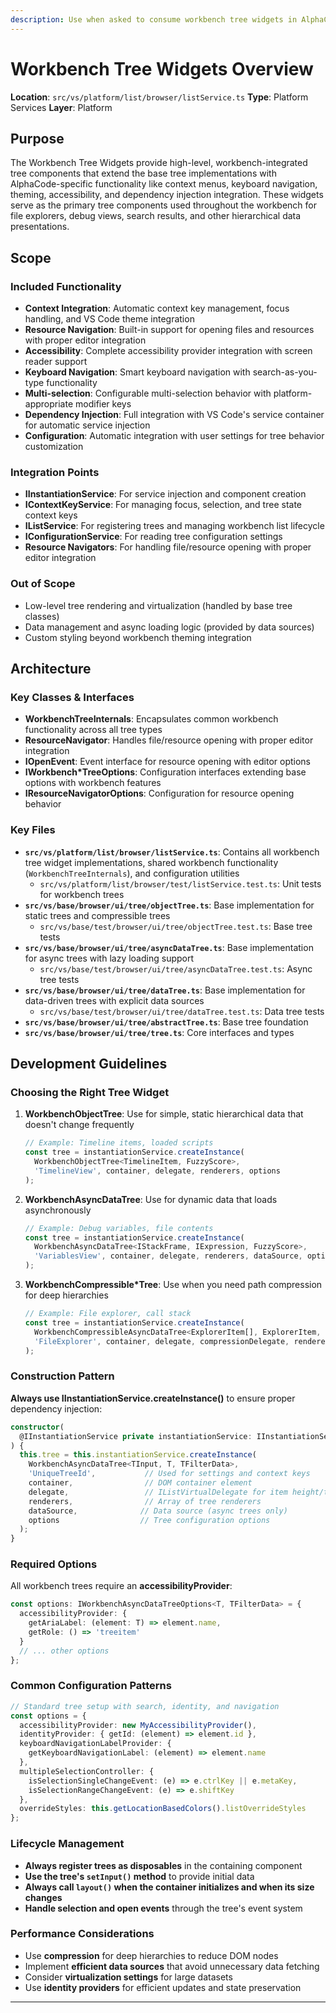 ```yaml
---
description: Use when asked to consume workbench tree widgets in AlphaCode.
---
```


# Workbench Tree Widgets Overview

**Location**: `src/vs/platform/list/browser/listService.ts`
**Type**: Platform Services
**Layer**: Platform

## Purpose

The Workbench Tree Widgets provide high-level, workbench-integrated tree components that extend the base tree implementations with AlphaCode-specific functionality like context menus, keyboard navigation, theming, accessibility, and dependency injection integration. These widgets serve as the primary tree components used throughout the workbench for file explorers, debug views, search results, and other hierarchical data presentations.

## Scope

### Included Functionality
- **Context Integration**: Automatic context key management, focus handling, and VS Code theme integration
- **Resource Navigation**: Built-in support for opening files and resources with proper editor integration
- **Accessibility**: Complete accessibility provider integration with screen reader support
- **Keyboard Navigation**: Smart keyboard navigation with search-as-you-type functionality
- **Multi-selection**: Configurable multi-selection behavior with platform-appropriate modifier keys
- **Dependency Injection**: Full integration with VS Code's service container for automatic service injection
- **Configuration**: Automatic integration with user settings for tree behavior customization

### Integration Points
- **IInstantiationService**: For service injection and component creation
- **IContextKeyService**: For managing focus, selection, and tree state context keys
- **IListService**: For registering trees and managing workbench list lifecycle
- **IConfigurationService**: For reading tree configuration settings
- **Resource Navigators**: For handling file/resource opening with proper editor integration

### Out of Scope
- Low-level tree rendering and virtualization (handled by base tree classes)
- Data management and async loading logic (provided by data sources)
- Custom styling beyond workbench theming integration

## Architecture

### Key Classes & Interfaces

- **WorkbenchTreeInternals**: Encapsulates common workbench functionality across all tree types
- **ResourceNavigator**: Handles file/resource opening with proper editor integration
- **IOpenEvent**: Event interface for resource opening with editor options
- **IWorkbench*TreeOptions**: Configuration interfaces extending base options with workbench features
- **IResourceNavigatorOptions**: Configuration for resource opening behavior

### Key Files

- **`src/vs/platform/list/browser/listService.ts`**: Contains all workbench tree widget implementations, shared workbench functionality (`WorkbenchTreeInternals`), and configuration utilities
	- `src/vs/platform/list/browser/test/listService.test.ts`: Unit tests for workbench trees
- **`src/vs/base/browser/ui/tree/objectTree.ts`**: Base implementation for static trees and compressible trees
	- `src/vs/base/test/browser/ui/tree/objectTree.test.ts`: Base tree tests
- **`src/vs/base/browser/ui/tree/asyncDataTree.ts`**: Base implementation for async trees with lazy loading support
	- `src/vs/base/test/browser/ui/tree/asyncDataTree.test.ts`: Async tree tests
- **`src/vs/base/browser/ui/tree/dataTree.ts`**: Base implementation for data-driven trees with explicit data sources
	- `src/vs/base/test/browser/ui/tree/dataTree.test.ts`: Data tree tests
- **`src/vs/base/browser/ui/tree/abstractTree.ts`**: Base tree foundation
- **`src/vs/base/browser/ui/tree/tree.ts`**: Core interfaces and types

## Development Guidelines

### Choosing the Right Tree Widget

1. **WorkbenchObjectTree**: Use for simple, static hierarchical data that doesn't change frequently
   ```typescript
   // Example: Timeline items, loaded scripts
   const tree = instantiationService.createInstance(
     WorkbenchObjectTree<TimelineItem, FuzzyScore>,
     'TimelineView', container, delegate, renderers, options
   );
   ```

2. **WorkbenchAsyncDataTree**: Use for dynamic data that loads asynchronously
   ```typescript
   // Example: Debug variables, file contents
   const tree = instantiationService.createInstance(
     WorkbenchAsyncDataTree<IStackFrame, IExpression, FuzzyScore>,
     'VariablesView', container, delegate, renderers, dataSource, options
   );
   ```

3. **WorkbenchCompressible*Tree**: Use when you need path compression for deep hierarchies
   ```typescript
   // Example: File explorer, call stack
   const tree = instantiationService.createInstance(
     WorkbenchCompressibleAsyncDataTree<ExplorerItem[], ExplorerItem, FuzzyScore>,
     'FileExplorer', container, delegate, compressionDelegate, renderers, dataSource, options
   );
   ```

### Construction Pattern

**Always use IInstantiationService.createInstance()** to ensure proper dependency injection:

```typescript
constructor(
  @IInstantiationService private instantiationService: IInstantiationService
) {
  this.tree = this.instantiationService.createInstance(
    WorkbenchAsyncDataTree<TInput, T, TFilterData>,
    'UniqueTreeId',           // Used for settings and context keys
    container,                // DOM container element
    delegate,                 // IListVirtualDelegate for item height/template
    renderers,                // Array of tree renderers
    dataSource,              // Data source (async trees only)
    options                  // Tree configuration options
  );
}
```

### Required Options

All workbench trees require an **accessibilityProvider**:
```typescript
const options: IWorkbenchAsyncDataTreeOptions<T, TFilterData> = {
  accessibilityProvider: {
    getAriaLabel: (element: T) => element.name,
    getRole: () => 'treeitem'
  }
  // ... other options
};
```

### Common Configuration Patterns

```typescript
// Standard tree setup with search, identity, and navigation
const options = {
  accessibilityProvider: new MyAccessibilityProvider(),
  identityProvider: { getId: (element) => element.id },
  keyboardNavigationLabelProvider: {
    getKeyboardNavigationLabel: (element) => element.name
  },
  multipleSelectionController: {
    isSelectionSingleChangeEvent: (e) => e.ctrlKey || e.metaKey,
    isSelectionRangeChangeEvent: (e) => e.shiftKey
  },
  overrideStyles: this.getLocationBasedColors().listOverrideStyles
};
```

### Lifecycle Management

- **Always register trees as disposables** in the containing component
- **Use the tree's `setInput()` method** to provide initial data
- **Always call `layout()` when the container initializes and when its size changes**
- **Handle selection and open events** through the tree's event system

### Performance Considerations

- Use **compression** for deep hierarchies to reduce DOM nodes
- Implement **efficient data sources** that avoid unnecessary data fetching
- Consider **virtualization settings** for large datasets
- Use **identity providers** for efficient updates and state preservation

---
